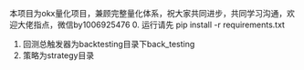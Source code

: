 本项目为okx量化项目，兼顾完整量化体系，祝大家共同进步，共同学习沟通，欢迎大佬指点，微信by1006925476
0. 运行请先 pip install -r requirements.txt
1. 回测总触发器为backtesting目录下back_testing
2. 策略为strategy目录
